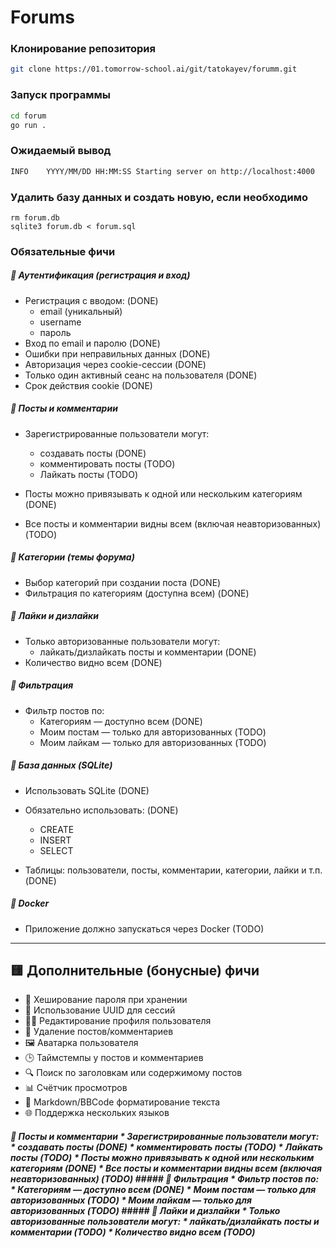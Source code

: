 # Forums

### Клонирование репозитория
```bash
git clone https://01.tomorrow-school.ai/git/tatokayev/forumm.git
```

### Запуск программы
```bash
cd forum
go run .
```

### Ожидаемый вывод
```bash
INFO    YYYY/MM/DD HH:MM:SS Starting server on http://localhost:4000
```

### Удалить базу данных и создать новую, если необходимо
```
rm forum.db
sqlite3 forum.db < forum.sql
```

### Обязательные фичи

##### 📌 Аутентификация (регистрация и вход)

* Регистрация с вводом: (DONE)
  * email (уникальный)
  * username
  * пароль
* Вход по email и паролю (DONE)
* Ошибки при неправильных данных (DONE)
* Авторизация через cookie-сессии (DONE)
* Только один активный сеанс на пользователя (DONE)
* Срок действия cookie (DONE)

##### 📌 Посты и комментарии

* Зарегистрированные пользователи могут:
  * создавать посты (DONE)
  * комментировать посты (TODO)
  * Лайкать посты (TODO)

* Посты можно привязывать к одной или нескольким категориям (DONE)
* Все посты и комментарии видны всем (включая неавторизованных) (TODO)

##### 📌 Категории (темы форума)

* Выбор категорий при создании поста (DONE)
* Фильтрация по категориям (доступна всем) (DONE)

##### 📌 Лайки и дизлайки

* Только авторизованные пользователи могут:
  * лайкать/дизлайкать посты и комментарии (DONE)
* Количество видно всем (DONE)

##### 📌 Фильтрация

* Фильтр постов по:
  * Категориям — доступно всем (DONE)
  * Моим постам — только для авторизованных (TODO)
  * Моим лайкам — только для авторизованных (TODO)

##### 📌 База данных (SQLite)

* Использовать SQLite (DONE)
* Обязательно использовать: (DONE)

  * CREATE
  * INSERT
  * SELECT
* Таблицы: пользователи, посты, комментарии, категории, лайки и т.п. (DONE)

##### 📌 Docker

* Приложение должно запускаться через Docker (TODO)

---

## 🟨 Дополнительные (бонусные) фичи

* 🔐 Хеширование пароля при хранении
* 🧾 Использование UUID для сессий
* 🧑‍💼 Редактирование профиля пользователя
* 🧹 Удаление постов/комментариев
* 🖼️ Аватарка пользователя
* 🕒 Таймстемпы у постов и комментариев
* 🔍 Поиск по заголовкам или содержимому постов
* 📊 Счётчик просмотров
* 🧾 Markdown/BBCode форматирование текста
* 🌐 Поддержка нескольких языков

 ##### 📌 Посты и комментарии  * Зарегистрированные пользователи могут:   * создавать посты (DONE)   * комментировать посты (TODO)   * Лайкать посты (TODO)  * Посты можно привязывать к одной или нескольким категориям (DONE) * Все посты и комментарии видны всем (включая неавторизованных) (TODO)  ##### 📌 Фильтрация  * Фильтр постов по:   * Категориям — доступно всем (DONE)   * Моим постам — только для авторизованных (TODO)   * Моим лайкам — только для авторизованных (TODO)  ##### 📌 Лайки и дизлайки  * Только авторизованные пользователи могут:   * лайкать/дизлайкать посты и комментарии (TODO) * Количество видно всем (TODO) 